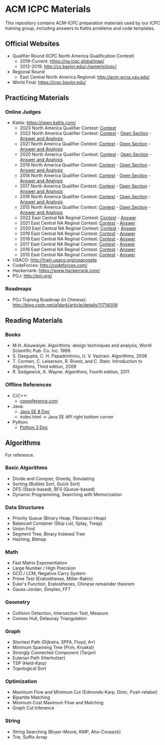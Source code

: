 ACM ICPC Materials
===

This repository contains ACM-ICPC preparation materials used by our ICPC training group, including answers to Kattis problems and code templates.

Official Websites
---

* Qualifier Round (ICPC North America Qualification Contest)
    * 2019-Current: https://na.icpc.global/naq/
    * 2012-2019: http://cs.baylor.edu/~hamerly/icpc/
* Regional Round
    * East Central North America Regional: http://acm-ecna.ysu.edu/
* World Final: https://icpc.baylor.edu/

Practicing Materials
---

### Online Judges

* Kattis: https://open.kattis.com/
    * 2023 North America Qualifier Contest: [Contest](https://naq23.kattis.com/contests/naq23-fall/problems)
    * 2022 North America Qualifier Contest: [Contest](https://naq22.kattis.com/contests/naq22/problems) - [Open Section](https://open.kattis.com/contests/naq22open) - [Answer and Analysis](https://na.icpc.global/wp-content/uploads/2023/02/NAQ-Outlines.pdf)
    * 2021 North America Qualifier Contest: [Contest](https://naq21.kattis.com/contests/naq21/problems) - [Open Section](https://naq21-open.kattis.com/contests/naq21open/problems) - [Answer and Analysis](https://na.icpc.global/2021-22/naq/)
    * 2020 North America Qualifier Contest: [Contest](https://naq20.kattis.com/contests/naq20/problems) - [Open Section](https://open.kattis.com/contests/naq20open/problems) - [Answer and Analysis](https://web.archive.org/web/20210228041823/https://www.icpc.org/icpc-north-america-qualifier)
    * 2019 North America Qualifier Contest: [Contest](https://naq19.kattis.com/contests/naq19/problems) - [Open Section](https://open.kattis.com/contests/naq19open/problems) - [Answer and Analysis](http://cs.baylor.edu/~hamerly/icpc/qualifier_2019/)
    * 2018 North America Qualifier Contest: [Contest](https://naq18.kattis.com/contests/naq18/problems) - [Open Section](https://open.kattis.com/contests/naq18open/problems) - [Answer and Analysis](http://cs.baylor.edu/~hamerly/icpc/qualifier_2018/)
    * 2017 North America Qualifier Contest: [Contest](https://naq17.kattis.com/problems) - [Open Section](https://open.kattis.com/problem-sources/2017%20ICPC%20North%20American%20Qualifier%20Contest) - [Answer and Analysis](http://cs.baylor.edu/~hamerly/icpc/qualifier_2017/)
    * 2016 North America Qualifier Contest: [Contest](https://naq16.kattis.com/problems) - [Open Section](https://open.kattis.com/problem-sources/2016%20ICPC%20North%20American%20Qualifier%20Contest) - [Answer and Analysis](http://cs.baylor.edu/~hamerly/icpc/qualifier_2016/)
    * 2015 North America Qualifier Contest: [Contest](https://naq15.kattis.com/problems) - [Open Section](https://open.kattis.com/problem-sources/2015%20ICPC%20North%20American%20Qualifier%20Contest) - [Answer and Analysis](http://cs.baylor.edu/~hamerly/icpc/qualifier_2015/)
    * 2022 East Central NA Reginal Contest: [Contest](https://ecna22.kattis.com/problems) - [Answer](https://na.icpc.global/2022-23/regionals/ecna/ecna-archive-2022-23/)
    * 2021 East Central NA Reginal Contest: [Contest](https://ecna21.kattis.com/problems) - [Answer](https://na.icpc.global/2022-23/regionals/ecna/ecna-archive-2022-23/)
    * 2020 East Central NA Reginal Contest: [Contest](https://ecna20.kattis.com/problems) - [Answer](http://acm-ecna.ysu.edu/PastResults/2020/problemset.html)
    * 2019 East Central NA Reginal Contest: [Contest](https://ecna19.kattis.com/problems) - [Answer](http://acm-ecna.ysu.edu/PastResults/2019/problemset.html)
    * 2018 East Central NA Reginal Contest: [Contest](https://ecna18.kattis.com/problems) - [Answer](http://acm-ecna.ysu.edu/PastResults/2018/problemset.html)
    * 2017 East Central NA Reginal Contest: [Contest](https://ecna17.kattis.com/problems) - [Answer](http://acm-ecna.ysu.edu/PastResults/2017/problemset.html)
    * 2016 East Central NA Reginal Contest: [Contest](https://ecna16.kattis.com/problems) - [Answer](http://acm-ecna.ysu.edu/PastResults/2016/problemset.html)
    * 2015 East Central NA Reginal Contest: [Contest](https://ecna15.kattis.com/problems) - [Answer](http://acm-ecna.ysu.edu/PastResults/2015/problemset.html)
* USACO: http://train.usaco.org/usacogate
* CodeForces: http://codeforces.com/
* Hackerrank: https://www.hackerrank.com/
* POJ: http://poj.org/

### Roadmaps

* POJ Training Roadmap (in Chinese): http://blog.csdn.net/a1dark/article/details/11714009

Reading Materials
---

### Books

* M.H. Alsuwaiyel. Algorithms: design techniques and analysis, World Scientific Pub. Co. Inc. 1999.
* S. Dasgupta, C. H. Papadimitriou, U. V. Vazirani. Algorithms, 2006
* T. Cormen, C. Leiserson, R. Rivest, and C. Stein. Introduction to Algorithms, Third edition, 2009
* R. Sedgewick, K. Wayne. Algorithms, Fourth edition, 2011

### Offline References

* C/C++:
    * [cppreference.com](http://en.cppreference.com/w/Cppreference:Archives)
* Java:
    * [Java SE 8 Doc](http://www.oracle.com/technetwork/java/javase/documentation/jdk8-doc-downloads-2133158.html)
    * index.html -> Java SE API right bottom corner
* Python:
    * [Python 3 Doc](https://docs.python.org/3/download.html)

Algorithms
---

For reference.

### Basic Algorithms

* Divide and Conquer, Greedy, Simulating
* Sorting (Bubble Sort, Quick Sort)
* DFS (Stack-based), BFS (Queue-based)
* Dynamic Programming, Searching with Memorization

### Data Structures

* Priority Queue (Binary Heap, Fibonacci Heap)
* Balanced Container (Skip List, Splay, Treap)
* Union Find
* Segment Tree, Binary Indexed Tree
* Hashing, Bitmap

### Math

* Fast Matrix Exponentiation
* Large Number / High Precision
* GCD / LCM, Negative Carry System
* Prime Test (Eratosthenes, Miller-Rabin)
* Euler's Function, Eratosthenes, Chinese remainder theorem
* Gauss-Jordan, Simplex, FFT

### Geometry

* Collision Detection, Intersection Test, Measure
* Convex Hull, Delaunay Triangulation

### Graph

* Shortest Path (Dijkstra, SPFA, Floyd, A*)
* Minimum Spanning Tree (Prim, Kruskal)
* Strongly Connected Component (Tarjan)
* Eulerian Path (Hierholzer)
* TSP (Held-Karp)
* Topological Sort

### Optimization

* Maximum Flow and Minimum Cut (Edmonds-Karp, Dinic, Push-relabel)
* Bipartite Matching
* Minimum Cost Maximum Flow and Matching
* Graph Cut Inference

### String

* String Searching (Boyer-Moore, KMP, Aho-Corasick)
* Trie, Suffix Array
